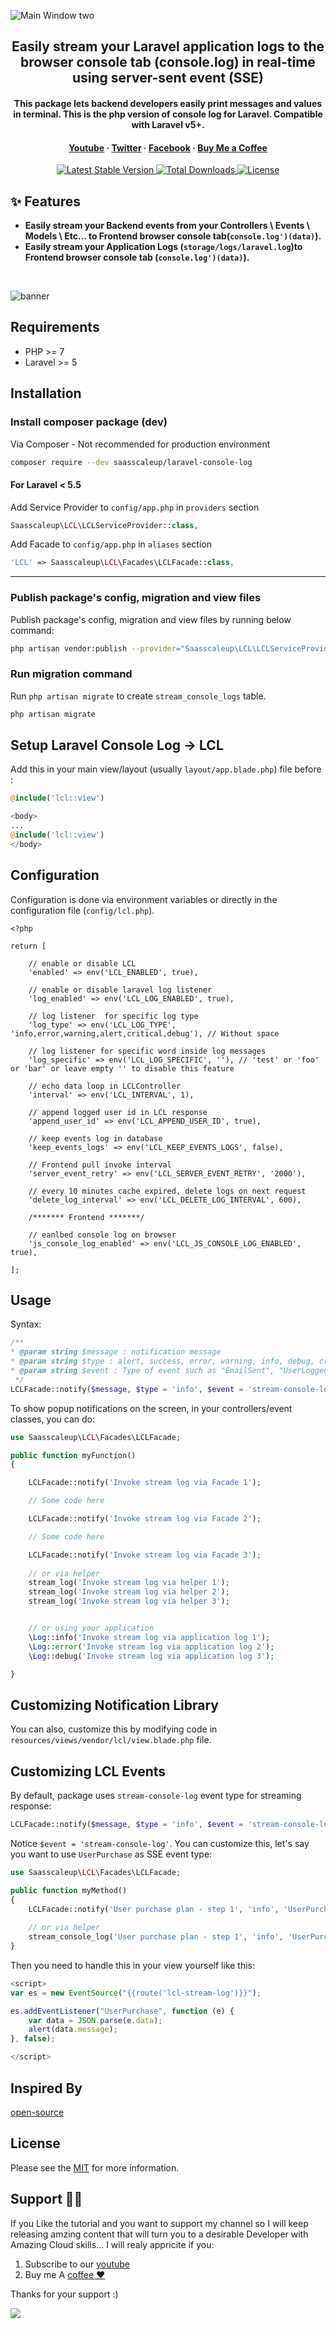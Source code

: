 ![Main Window two](https://github.com/saasscaleup/laravel-console-log/blob/master/lcl-saasscaleup.png?raw=true)

<h2 align="center">Easily stream your Laravel application logs to the browser console tab (console.log) in real-time using server-sent event (SSE)</h2>

<h4 align="center">This package lets backend developers easily print messages and values in terminal. This is the php version of console log for Laravel.
Compatible with Laravel v5+.</h4>
<h4 align="center">
  <a href="https://youtube.com/@ScaleUpSaaS">Youtube</a>
  <span> · </span>
  <a href="https://twitter.com/ScaleUpSaaS">Twitter</a>
  <span> · </span>
  <a href="https://facebook.com/ScaleUpSaaS">Facebook</a>
  <span> · </span>
  <a href="https://buymeacoffee.com/scaleupsaas">Buy Me a Coffee</a>
</h4>

<p align="center">
   <a href="https://packagist.org/packages/saasscaleup/laravel-console-log">
      <img src="https://img.shields.io/packagist/v/saasscaleup/laravel-console-log.svg?style=flat-square" alt="Latest Stable Version">
  </a>

  <a href="https://packagist.org/packages/saasscaleup/laravel-console-log">
      <img src="https://img.shields.io/packagist/dt/saasscaleup/laravel-console-log.svg?style=flat-square" alt="Total Downloads">
  </a>

  <a href="https://packagist.org/packages/saasscaleup/laravel-console-log">
    <img src="https://img.shields.io/packagist/l/saasscaleup/laravel-console-log.svg?style=flat-square" alt="License">
  </a>
</p>

## ✨ Features

- **Easily stream your Backend events from your Controllers \ Events \ Models \ Etc...  to Frontend browser console tab(`console.log')(data)`).** 
- **Easily stream your Application Logs (`storage/logs/laravel.log`)to Frontend browser console tab (`console.log')(data)`).**

<br>

![banner](https://github.com/saasscaleup/laravel-console-log/blob/master/lcl-demo.gif?raw=true)
<br>


## Requirements

 - PHP >= 7
 - Laravel >= 5

## Installation

### Install composer package (dev)

Via Composer - Not recommended for production environment

``` bash
composer require --dev saasscaleup/laravel-console-log
```

#### For Laravel < 5.5

Add Service Provider to `config/app.php` in `providers` section
```php
Saasscaleup\LCL\LCLServiceProvider::class,
```

Add Facade to `config/app.php` in `aliases` section
```php
'LCL' => Saasscaleup\LCL\Facades\LCLFacade::class,
```


---

### Publish package's config, migration and view files


Publish package's config, migration and view files by running below command:

```bash
php artisan vendor:publish --provider="Saasscaleup\LCL\LCLServiceProvider"
```

### Run migration command

Run `php artisan migrate` to create `stream_console_logs` table.

```bash
php artisan migrate
```

## Setup Laravel Console Log -> LCL 

Add this in your main view/layout (usually `layout/app.blade.php`) file before </body>:

```php
@include('lcl::view')
```

```php
<body>
...
@include('lcl::view')
</body>
```

## Configuration

Configuration is done via environment variables or directly in the configuration file (`config/lcl.php`).

```
<?php

return [

    // enable or disable LCL
    'enabled' => env('LCL_ENABLED', true),

    // enable or disable laravel log listener 
    'log_enabled' => env('LCL_LOG_ENABLED', true),

    // log listener  for specific log type
    'log_type' => env('LCL_LOG_TYPE', 'info,error,warning,alert,critical,debug'), // Without space

    // log listener for specific word inside log messages
    'log_specific' => env('LCL_LOG_SPECIFIC', ''), // 'test' or 'foo' or 'bar' or leave empty '' to disable this feature

    // echo data loop in LCLController
    'interval' => env('LCL_INTERVAL', 1),

    // append logged user id in LCL response
    'append_user_id' => env('LCL_APPEND_USER_ID', true),

    // keep events log in database
    'keep_events_logs' => env('LCL_KEEP_EVENTS_LOGS', false),

    // Frontend pull invoke interval
    'server_event_retry' => env('LCL_SERVER_EVENT_RETRY', '2000'),

    // every 10 minutes cache expired, delete logs on next request
    'delete_log_interval' => env('LCL_DELETE_LOG_INTERVAL', 600), 

    /******* Frontend *******/

    // eanlbed console log on browser
    'js_console_log_enabled' => env('LCL_JS_CONSOLE_LOG_ENABLED', true),

];
```

## Usage

Syntax:

```php
/**
* @param string $message : notification message
* @param string $type : alert, success, error, warning, info, debug, critical, etc...
* @param string $event : Type of event such as "EmailSent", "UserLoggedIn", etc
 */
LCLFacade::notify($message, $type = 'info', $event = 'stream-console-log')
```

To show popup notifications on the screen, in your controllers/event classes, you can  do:

```php
use Saasscaleup\LCL\Facades\LCLFacade;

public function myFunction()
{

    LCLFacade::notify('Invoke stream log via Facade 1');

    // Some code here

    LCLFacade::notify('Invoke stream log via Facade 2');

    // Some code here

    LCLFacade::notify('Invoke stream log via Facade 3');
    
    // or via helper
    stream_log('Invoke stream log via helper 1');
    stream_log('Invoke stream log via helper 2');     
    stream_log('Invoke stream log via helper 3');


    // or using your application
    \Log::info('Invoke stream log via application log 1');
    \Log::error('Invoke stream log via application log 2');
    \Log::debug('Invoke stream log via application log 3');

}
```



## Customizing Notification Library

You can also, customize this by modifying code in `resources/views/vendor/lcl/view.blade.php` file.

## Customizing LCL Events

By default, package uses `stream-console-log` event type for streaming response:


```php
LCLFacade::notify($message, $type = 'info', $event = 'stream-console-log')
```

Notice `$event = 'stream-console-log'`. You can customize this, let's say you want to use `UserPurchase` as SSE event type:

```php
use Saasscaleup\LCL\Facades\LCLFacade;

public function myMethod()
{
    LCLFacade::notify('User purchase plan - step 1', 'info', 'UserPurchase');
    
    // or via helper
    stream_console_log('User purchase plan - step 1', 'info', 'UserPurchase');
}
```

Then you need to handle this in your view yourself like this:

```javascript
<script>
var es = new EventSource("{{route('lcl-stream-log')}}");

es.addEventListener("UserPurchase", function (e) {
    var data = JSON.parse(e.data);
    alert(data.message);
}, false);

</script>
```

## Inspired By

[open-source](https://github.com/saasscaleup/laravel-stream-log)

## License

Please see the [MIT](license.md) for more information.


## Support 🙏😃
  
 If you Like the tutorial and you want to support my channel so I will keep releasing amzing content that will turn you to a desirable Developer with Amazing Cloud skills... I will realy appricite if you:
 
 1. Subscribe to our [youtube](http://www.youtube.com/@ScaleUpSaaS?sub_confirmation=1)
 2. Buy me A [coffee ❤️](https://www.buymeacoffee.com/scaleupsaas)

Thanks for your support :)

<a href="https://www.buymeacoffee.com/scaleupsaas"><img src="https://img.buymeacoffee.com/button-api/?text=Buy me a coffee&emoji=&slug=scaleupsaas&button_colour=FFDD00&font_colour=000000&font_family=Cookie&outline_colour=000000&coffee_colour=ffffff" /></a>

